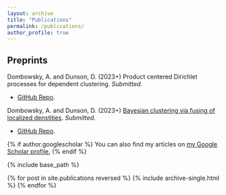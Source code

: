 ```yaml
---
layout: archive
title: "Publications"
permalink: /publications/
author_profile: true
---
```


## Preprints

Dombowsky, A. and Dunson, D. (2023+) Product centered Dirichlet processes for dependent
clustering. *Submitted.* 
* [GitHub Repo](https://github.com/adombowsky/clic).

Dombowsky, A. and Dunson, D. (2023+) [Bayesian clustering via fusing of localized denstities](https://arxiv.org/abs/2304.00074). *Submitted.* 
* [GitHub Repo](https://github.com/adombowsky/FOLD).

{% if author.googlescholar %}
  You can also find my articles on <u><a href="{{author.googlescholar}}">my Google Scholar profile</a>.</u>
{% endif %}

{% include base_path %}

{% for post in site.publications reversed %}
  {% include archive-single.html %}
{% endfor %}
